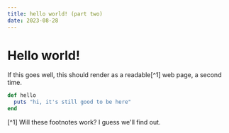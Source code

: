 ```yaml
---
title: hello world! (part two)
date: 2023-08-28
---
```


# Hello world!

If this goes well, this should render as a readable[^1] web page, a second time.

```ruby
def hello
  puts "hi, it's still good to be here"
end
```

[^1] Will these footnotes work? I guess we'll find out.
